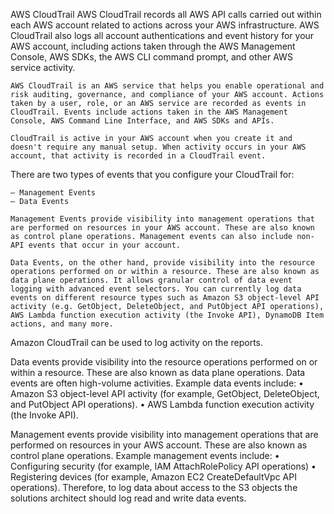 AWS CloudTrail
    AWS CloudTrail records all AWS API calls carried out within each AWS account related to actions across your AWS infrastructure. AWS CloudTrail also logs all account authentications and event history for your AWS account, including actions taken through the AWS Management Console, AWS SDKs, the AWS CLI command prompt, and other AWS service activity. 

    AWS CloudTrail is an AWS service that helps you enable operational and risk auditing, governance, and compliance of your AWS account. Actions taken by a user, role, or an AWS service are recorded as events in CloudTrail. Events include actions taken in the AWS Management Console, AWS Command Line Interface, and AWS SDKs and APIs.

    CloudTrail is active in your AWS account when you create it and doesn't require any manual setup. When activity occurs in your AWS account, that activity is recorded in a CloudTrail event.



There are two types of events that you configure your CloudTrail for:

    – Management Events
    – Data Events

    Management Events provide visibility into management operations that are performed on resources in your AWS account. These are also known as control plane operations. Management events can also include non-API events that occur in your account.

    Data Events, on the other hand, provide visibility into the resource operations performed on or within a resource. These are also known as data plane operations. It allows granular control of data event logging with advanced event selectors. You can currently log data events on different resource types such as Amazon S3 object-level API activity (e.g. GetObject, DeleteObject, and PutObject API operations), AWS Lambda function execution activity (the Invoke API), DynamoDB Item actions, and many more.


Amazon CloudTrail can be used to log activity on the reports. 

Data events provide visibility into the resource operations performed on or within a resource. These are also known as data plane operations. Data events are often high-volume activities.
Example data events include:
    • Amazon S3 object-level API activity (for example, GetObject, DeleteObject, and PutObject API operations).
    • AWS Lambda function execution activity (the Invoke API).

Management events provide visibility into management operations that are performed on resources in your AWS account. These are also known as control plane operations. Example management events include:
    • Configuring security (for example, IAM AttachRolePolicy API operations)
    • Registering devices (for example, Amazon EC2 CreateDefaultVpc API operations).
Therefore, to log data about access to the S3 objects the solutions architect should log read and write data events.

